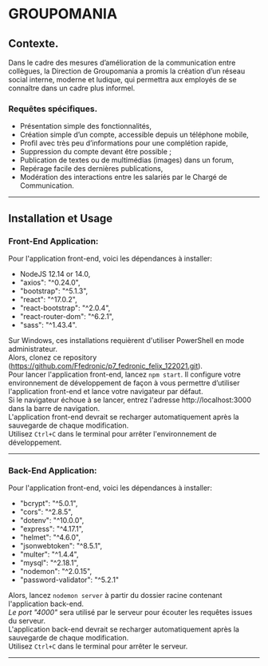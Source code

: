 ﻿# GROUPOMANIA #

## Contexte.

 Dans le cadre des mesures d’amélioration de la communication entre collègues, la Direction de Groupomania a promis la création d’un réseau social interne, moderne et ludique, qui permettra aux employés de se connaître dans un cadre plus informel.
### Requêtes spécifiques.
-	Présentation simple des fonctionnalités,
-   Création simple d’un compte, accessible depuis un téléphone mobile,
-   Profil avec très peu d’informations pour une complétion rapide,
-	Suppression du compte devant être possible ;
-	Publication de textes ou de multimédias (images) dans un forum,
-	Repérage facile des dernières publications,
-	Modération des interactions entre les salariés par le Chargé de Communication.

***
## Installation et Usage ##
### Front-End Application:
Pour l'application front-end, voici les dépendances à installer:
-   NodeJS 12.14 or 14.0,
-   "axios": "^0.24.0",
-   "bootstrap": "^5.1.3",
-   "react": "^17.0.2",
-   "react-bootstrap": "^2.0.4",
-   "react-router-dom": "^6.2.1",
-   "sass": "^1.43.4".

Sur Windows, ces installations requièrent d'utiliser PowerShell en mode administrateur.  
Alors, clonez ce repository (https://github.com/Ffedronic/p7_fedronic_felix_122021.git).  
Pour lancer l'application front-end, lancez `npm start`. Il configure votre environnement de développement de façon à vous permettre d’utiliser l'application front-end et lance votre navigateur par défaut.  
Si le navigateur échoue à se lancer, entrez l'adresse http://localhost:3000 dans la barre de navigation.  
L'application front-end devrait se recharger automatiquement après la sauvegarde de chaque modification.  
Utilisez `Ctrl+C` dans le terminal pour arrêter l'environnement de développement.  
***
### Back-End Application:
Pour l'application front-end, voici les dépendances à installer:
-   "bcrypt": "^5.0.1",
-   "cors": "^2.8.5",
-   "dotenv": "^10.0.0",
-   "express": "^4.17.1",
-   "helmet": "^4.6.0",
-   "jsonwebtoken": "^8.5.1",
-   "multer": "^1.4.4",
-   "mysql": "^2.18.1",
-   "nodemon": "^2.0.15",
-   "password-validator": "^5.2.1"

Alors, lancez `nodemon server` à partir du dossier racine contenant l'application back-end.  
*Le port "4000"* sera utilisé par le serveur pour écouter les requêtes issues du serveur.  
L'application back-end devrait se recharger automatiquement après la sauvegarde de chaque modification.  
Utilisez `Ctrl+C` dans le terminal pour arrêter le serveur.

***
